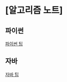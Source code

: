 # [알고리즘 노트]

## 파이썬
[파이썬 팁](https://psychedelic-bayberry-d51.notion.site/Python-Algorithm-Note-6485e9214ff64048bd6c3b624f5c2976)
## 자바
[자바 팁](https://psychedelic-bayberry-d51.notion.site/Java-Algorithm-Note-95adfa9f01b747fb8e97c533316d8d2e)
